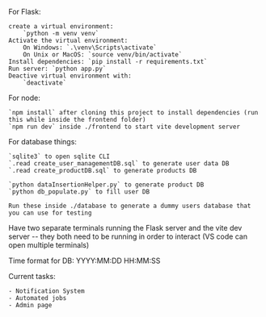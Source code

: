 For Flask:

    create a virtual environment:
        `python -m venv venv`
    Activate the virtual environment:
        On Windows: `.\venv\Scripts\activate`
        On Unix or MacOS: `source venv/bin/activate`
    Install dependencies: `pip install -r requirements.txt`
    Run server: `python app.py`
    Deactive virtual environment with:
        `deactivate`

For node:

    `npm install` after cloning this project to install dependencies (run this while inside the frontend folder)
    `npm run dev` inside ./frontend to start vite development server

For database things:

    `sqlite3` to open sqlite CLI
    `.read create_user_managementDB.sql` to generate user data DB
    `.read create_productDB.sql` to generate products DB

    `python dataInsertionHelper.py` to generate product DB
    `python db_populate.py` to fill user DB

    Run these inside ./database to generate a dummy users database that you can use for testing

Have two separate terminals running the Flask server and the vite dev server -- they both need to be running in order to interact (VS code can open multiple terminals)

Time format for DB: YYYY:MM:DD HH:MM:SS

Current tasks:

    - Notification System
    - Automated jobs
    - Admin page
